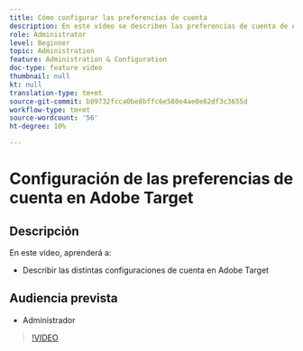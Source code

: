 ```yaml
---
title: Cómo configurar las preferencias de cuenta
description: En este vídeo se describen las preferencias de cuenta de Adobe Target. Vea este vídeo para ver ejemplos del impacto que tienen las diferentes configuraciones en Adobe Target.
role: Administrator
level: Beginner
topic: Administration
feature: Administration & Configuration
doc-type: feature video
thumbnail: null
kt: null
translation-type: tm+mt
source-git-commit: b89732fcca0be8bffc6e580e4ae0e62df3c3655d
workflow-type: tm+mt
source-wordcount: '56'
ht-degree: 10%

---
```



# Configuración de las preferencias de cuenta en Adobe Target

## Descripción

En este vídeo, aprenderá a:

* Describir las distintas configuraciones de cuenta en Adobe Target

## Audiencia prevista

* Administrador

>[!VIDEO](https://video.tv.adobe.com/v/17379/?quality=12)